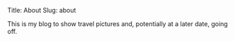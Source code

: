 Title: About
Slug: about

This is my blog to show travel pictures and, potentially at a later date, going off.

